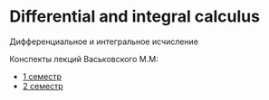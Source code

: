 # Differential and integral calculus 
Дифференциальное и интегральное исчисление

Конспекты лекций Васьковского М.М:
- [1 семестр]()
- [2 семестр]()
